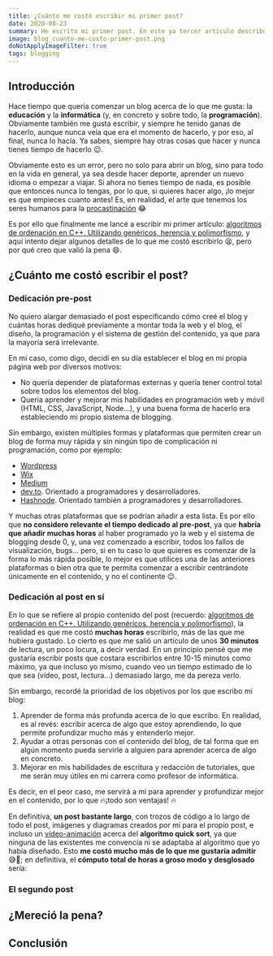 ```yaml
---
title: ¿Cuánto me costó escribir mi primer post?
date: 2020-08-23
summary: He escrito mi primer post. En este ya tercer artículo describo a groso modo cuánto me costó escribir mi primer post y por qué creo que me costó tanto (pero valió la pena).
image: blog_cuanto-me-costo-primer-post.png
doNotApplyImageFilter: true
tags: blogging
---
```


<!-- toc -->

## Introducción

Hace tiempo que quería comenzar un blog acerca de lo que me gusta: la **educación** y la **informática** (y, en concreto y sobre todo, la **programación**). Obviamente también me gusta escribir, y siempre he tenido ganas de hacerlo, aunque nunca veía que era el momento de hacerlo, y por eso, al final, nunca lo hacía. Ya sabes, siempre hay otras cosas que hacer y nunca tienes tiempo de hacerlo 😉.

Obviamente esto es un error, pero no solo para abrir un blog, sino para todo en la vida en general, ya sea desde hacer deporte, aprender un nuevo idioma o empezar a viajar. Si ahora no tienes tiempo de nada, es posible que entonces nunca lo tengas, por lo que, si quieres hacer algo, ¡lo mejor es que empieces cuanto antes! Es, en realidad, el arte que tenemos los seres humanos para la [procastinación](https://es.wikipedia.org/wiki/Procrastinaci%C3%B3n) 😂

Es por ello que finalmente me lancé a escribir mi primer artículo: [algoritmos de ordenación en C++. Utilizando genéricos, herencia y polimorfismo](/blog/algoritmos-ordenacion-genericos-herencia-c++), y aquí intento dejar algunos detalles de lo que me costó escribirlo 😫, pero por qué creo que valió la pena 😄.

## ¿Cuánto me costó escribir el post?

### Dedicación pre-post

No quiero alargar demasiado el post especificando cómo creé el blog y cuántas horas dediqué previamente a montar toda la web y el blog, el diseño, la programación y el sistema de gestión del contenido, ya que para la mayoría será irrelevante.

En mi caso, como digo, decidí en su día establecer el blog en mi propia página web por diversos motivos:
- No quería depender de plataformas externas y quería tener control total sobre todos los elementos del blog.
- Quería aprender y mejorar mis habilidades en programación web y móvil (HTML, CSS, JavaScript, Node...), y una buena forma de hacerlo era estableciendo mi propio sistema de blogging.

Sin embargo, existen múltiples formas y plataformas que permiten crear un blog de forma muy rápida y sin ningún tipo de complicación ni programación, como por ejemplo:
- [Wordpress](https://es.wordpress.com/)
- [Wix](https://es.wix.com/)
- [Medium](https://medium.com/)
- [dev.to](https://dev.to/). Orientado a programadores y desarrolladores.
- [Hashnode](https://hashnode.com/). Orientado también a programadores y desarrolladores.

Y muchas otras plataformas que se podrían añadir a esta lista. Es por ello que **no considero relevante el tiempo dedicado al pre-post**, ya que **habría que añadir muchas horas** al haber programado yo la web y el sistema de blogging desde 0, y, una vez comenzado a escribir, todos los fallos de visualización, bugs... pero, si en tu caso lo que quieres es comenzar de la forma lo más rápida posible, lo mejor es que utilices una de las anteriores plataformas o bien otra que te permita comenzar a escribir centrándote únicamente en el contenido, y no el continente 😉.

### Dedicación al post en sí

En lo que se refiere al propio contenido del post (recuerdo: [algoritmos de ordenación en C++. Utilizando genéricos, herencia y polimorfismo](/blog/algoritmos-ordenacion-genericos-herencia-c++)), la realidad es que me costó **muchas horas** escribirlo, más de las que me hubiera gustado. Lo cierto es que me salió un artículo de unos **30 minutos** de lectura, un poco locura, a decir verdad. En un principio pensé que me gustaría escribir posts que costara escribirlos entre 10-15 minutos como máximo, ya que incluso yo mismo, cuando veo un tiempo estimado de lo que sea (vídeo, post, lectura...) demasiado largo, me da pereza verlo. 

Sin embargo, recordé la prioridad de los objetivos por los que escribo mi blog:
1. Aprender de forma más profunda acerca de lo que escribo. En realidad, es al revés: escribir acerca de algo que estoy aprendiendo, lo que permite profundizar mucho más y entenderlo mejor.
2. Ayudar a otras personas con el contenido del blog, de tal forma que en algún momento pueda servirle a alguien para aprender acerca de algo en concreto.
3. Mejorar en mis habilidades de escritura y redacción de tutoriales, que me serán muy útiles en mi carrera como profesor de informática.

Es decir, en el peor caso, me servirá a mi para aprender y profundizar mejor en el contenido, por lo que 🔥¡todo son ventajas! 🔥

En definitiva, **un post bastante largo**, con trozos de código a lo largo de todo el post, imágenes y diagramas creados por mi para el propio post, e incluso un [vídeo-animación](https://youtu.be/Y28K-lfhcWM) acerca del **algoritmo quick sort**, ya que ninguna de las existentes me convencía ni se adaptaba al algoritmo que yo había diseñado. Esto **me costó mucho más de lo que me gustaría admitir** 😅🤣; en definitiva, el **cómputo total de horas a groso modo y desglosado** sería:


### El segundo post

## ¿Mereció la pena?

## Conclusión